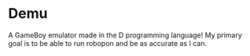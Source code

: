 # Demu
A GameBoy emulator made in the D programming language!
My primary goal is to be able to run robopon and be as accurate as I can.
